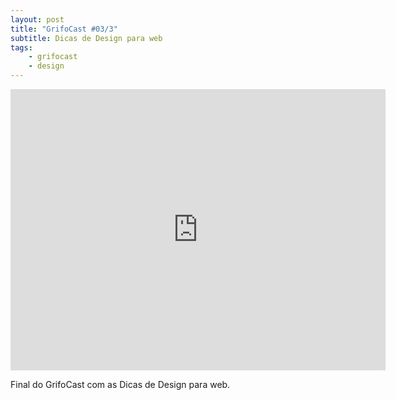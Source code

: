 ```yaml
---
layout: post
title: "GrifoCast #03/3"
subtitle: Dicas de Design para web
tags:
    - grifocast
    - design
---
```


<iframe id="vvq-360-vimeo-1" src="http://player.vimeo.com/video/18713352?title=1&amp;byline=1&amp;portrait=0&amp;fullscreen=1" width="600" height="450" frameborder="0">&lt;a href="http://www.vimeo.com/18713352"&gt;http://www.vimeo.com/18713352&lt;/a&gt;</iframe>

Final do GrifoCast com as Dicas de Design para web.
